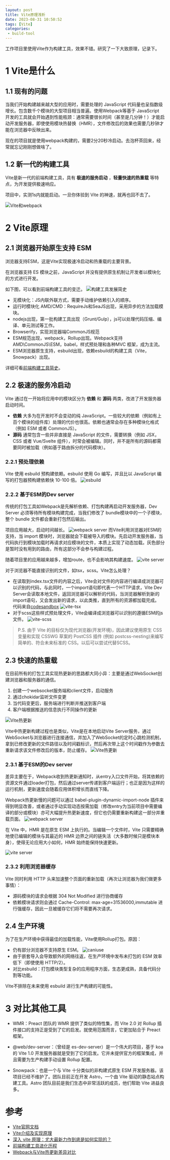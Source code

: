 ```yaml
---
layout: post
title: Vite原理浅析
date: 2023-08-31 10:50:52
tags: [Vite]
categories:
 - build-tool
---
```

工作项目里使用Vite作为构建工具，效果不错。研究了一下大致原理，记录下。
<!--more-->
# 1 Vite是什么

## 1.1 现有的问题
当我们开始构建越来越大型的应用时，需要处理的 JavaScript 代码量也呈指数级增长。包含数千个模块的大型项目相当普遍。使用Webpack等基于 JavaScript 开发的工具就会开始遇到性能瓶颈：通常需要很长时间（甚至是几分钟！）才能启动开发服务器，即使使用模块热替换（HMR），文件修改后的效果也需要几秒钟才能在浏览器中反映出来。

现在的项目就是使用webpack构建的，需要2分20秒冷启动。去泡杯茶回来，经常就忘记刚刚想做啥了。
## 1.2 新一代的构建工具
Vite是新一代的前端构建工具，具有 __极速的服务启动__ ，__轻量快速的热重载__ 等特点，为开发提供极速响应。

项目中，实测1s内就能启动。一旦你体验到 Vite 的神速，就再也回不去了。

![Vite和webpack](/assets/img/2023/08/vite-1.png)


# 2 Vite原理

## 2.1 浏览器开始原生支持 ESM
浏览器支持ESM，这是Vite实现极速冷启动和热重载的主要背景。

在浏览器支持 ES 模块之前，JavaScript 并没有提供原生机制让开发者以模块化的方式进行开发。

如下图，可以看到前端构建工具的变迁。
![构建工具发展简史](/assets/img/2023/08/module-history.png)

 - 无模块化：JS内联外联方式，需要手动维护依赖引入的顺序。
 - 运行时模块化 AMD/CMD：RequireJs和SeaJS出现，采用异步的方法加载模块。
 - nodejs出现，第一批构建工具出现（Grunt/Gulp），js可以处理代码压缩、编译、单元测试等工作。
 - Browserify，实现浏览器端CommonJS规范
 - ESM规范出现，webpack，Rollup出现。Webpack支持AMD\CommonJS\ESM，babel，样式预处理和各种MVC 框架，成为主流。
 - ESM浏览器原生支持，esbuild出现，依赖esbuild的构建工具（Vite，Snowpack）出现。

详细可看[前端构建工具简史](/blog/2023/08/30/build-tool-history)。
## 2.2 极速的服务冷启动

Vite 通过在一开始将应用中的模块区分为 __依赖__ 和 __源码__ 两类，改进了开发服务器启动时间。

 - __依赖__ 大多为在开发时不会变动的纯 JavaScript。一些较大的依赖（例如有上百个模块的组件库）处理的代价也很高。依赖也通常会存在多种模块化格式（例如 ESM 或者 CommonJS）。
 - __源码__ 通常包含一些并非直接是 JavaScript 的文件，需要转换（例如 JSX，CSS 或者 Vue/Svelte 组件），时常会被编辑。同时，并不是所有的源码都需要同时被加载（例如基于路由拆分的代码模块）。

### 2.2.1 预处理依赖
 Vite 使用 esbuild 预构建依赖。esbuild 使用 Go 编写，并且比以 JavaScript 编写的打包器预构建依赖快 10-100 倍。
![esbuild](/assets/img/2023/08/esbuild.png)

### 2.2.2 基于ESM的Dev server

传统的打包工具如Webpack是先解析依赖、打包构建再启动开发服务器，Dev Server 必须等待所有模块构建完成，当我们修改了 bundle模块中的一个子模块， 整个 bundle 文件都会重新打包然后输出。

项目应用越大，启动时间越长。
![webpack server](/assets/img/2023/08/bundle-server.png)
而Vite利用浏览器对ESM的支持，当 import 模块时，浏览器就会下载被导入的模块。先启动开发服务器，当代码执行到模块加载时再请求对应模块的文件，本质上实现了动态加载。灰色部分是暂时没有用到的路由，所有这部分不会参与构建过程。

随着项目里的应用越来越多，增加route，也不会影响其构建速度。
![vite server](/assets/img/2023/08/vite-server.png)

对于浏览器不能直接识别的文件，如tsx，scss。Vite怎么处理？
 - 在读取到index.tsx文件的内容之后，Vite会对文件的内容进行编译成浏览器可以识别的代码，与此同时，一个import语句即代表一个HTTP请求，Vite Dev Server会读取本地文件，返回浏览器可以解析的代码，当浏览器解析到新的import语句，又会发出新的请求，以此类推，直到所有的资源都加载完成。
 代码来自[codesandbox](https://codesandbox.io/p/sandbox/vite-react-taildwindcss-ge0r1f?file=/src/main.tsx:1,1)
![vite-tsx](/assets/img/2023/08/vite-tsx.png)
 - 对于scss这些样式预处理文件，Vite会编译成浏览器可以识别的遵循ESM的js文件。
![vite-scss](/assets/img/2023/08/vite-scss.png)

> P.S. 由于 Vite 的目标仅为现代浏览器(开发环境)，因此建议使用原生 CSS 变量和实现 CSSWG 草案的 PostCSS 插件 (例如 postcss-nesting)来编写简单的、符合未来标准的 CSS。以后可以尝试代替SCSS。

## 2.3 快速的热重载
在目前所有的打包工具实现热更新的思路都大同小异：主要是通过WebSocket创建浏览器和服务器的通信。

 1. 创建一个websocket服务端和client文件，启动服务
 2. 通过chokidar监听文件变更
 3. 当代码变更后，服务端进行判断并推送到客户端
 4. 客户端根据推送的信息执行不同操作的更新

![Vite热更新](/assets/img/2023/08/hot-update.png)

Vite中热更新构建过程也是类似，Vite是在本地启动Vite Server服务，通过WebSocket与浏览器进行连接通信，并加入了WebSocket的定时心跳检测机制，拿到已修改更新的文件路径以及时间戳标识，然后再次带上这个时间戳作为参数去重新请求该文件修改后的版本，防止缓存。
![Vite热更新](/assets/img/2023/08/vite-hot.png)
### 2.3.1 基于ESM的Dev server
差异主要在于，Webpack收到热更新通知时，从entry入口文件开始，将其依赖的资源文件通过loader打包，然后通过server传递到客户端运行；也正是因为这样的运行机制，更新速度会随着应用体积增长而直线下降。

Webpack热更新慢的问题可以通过 babel-plugin-dynamic-import-node 插件来得到明显改善，或者通过手动实现动态按需加载（修改entry为当前项目中需要编译的部分或模块）亦可大幅提升热更新速度，但它也仍需要重新构建这一部分并重载页面。
![webpack server](/assets/img/2023/08/bundle-server.png)

在 Vite 中，HMR 是在原生 ESM 上执行的。当编辑一个文件时，Vite 只需要精确地使已编辑的模块与其最近的 HMR 边界之间的链失活（大多数时候只是模块本身），使得无论应用大小如何，HMR 始终能保持快速更新。

![vite server](/assets/img/2023/08/vite-server.png)

### 2.3.2 利用浏览器缓存
Vite 同时利用 HTTP 头来加速整个页面的重新加载（再次让浏览器为我们做更多事情）：
 - 源码模块的请求会根据 304 Not Modified 进行协商缓存
 - 依赖模块请求则会通过 Cache-Control: max-age=31536000,immutable 进行强缓存，因此一旦被缓存它们将不需要再次请求。

## 2.4 生产环境
为了在生产环境中获得最佳的加载性能，Vite使用Rollup打包。原因：
 - 仍有部分浏览器不支持原生 ESM。
![caniuse](/assets/img/2023/08/caniuse.png)
 - 由于嵌套导入会导致额外的网络往返，在生产环境中发布未打包的 ESM 效率低下（即使使用 HTTP/2）。
 - 对比esbuild：打包模块类型复杂的应用程序方面，生态更成熟，具备代码分割等功能。

Vite不排除在未来使用 esbuild 进行生产构建的可能性。

# 3 对比其他工具
 - WMR：Preact 团队的 WMR 提供了类似的特性集，而 Vite 2.0 对 Rollup 插件接口的支持正是受到了它的启发。就使用范围而言，它更加贴合于 Preact 框架。

 - @web/dev-server：（曾经是 es-dev-server）是一个伟大的项目，基于 koa 的 Vite 1.0 开发服务器就是受到了它的启发。它并未提供官方的框架集成，并且需要为生产构建手动设置 Rollup 配置。

 - Snowpack：也是一个与 Vite 十分类似的非构建式原生 ESM 开发服务器。该项目已经不维护了。团队目前正在开发 Astro，一个由 Vite 驱动的静态站点构建工具。Astro 团队目前是我们生态中非常活跃的成员，他们帮助 Vite 进益良多。

# 参考
 - [Vite官网文档](https://cn.vitejs.dev/guide/why.html)
 - [Vite介绍及实现原理](https://zhuanlan.zhihu.com/p/424842555)
 - [深入 vite 原理：尤大最新力作到底是如何实现的？](https://zhuanlan.zhihu.com/p/467325485)
 - [前端构建工具进化历程](https://juejin.cn/post/7205766006253011004#heading-10)
 - [Webpack与Vite热更新差异对比](https://www.cnblogs.com/dengyao-blogs/p/16697332.html)

